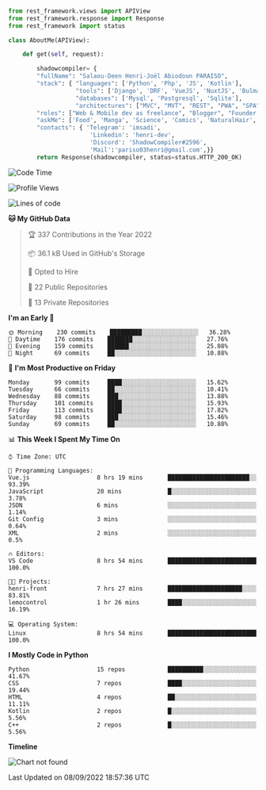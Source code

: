 ###
```python
from rest_framework.views import APIView
from rest_framework.response import Response
from rest_framework import status

class AboutMe(APIView):

    def get(self, request):

        shadowcompiler= {
        "fullName": "Salaou-Deen Henri-Joël Abiodoun PARAISO",
        "stack": { "languages": ['Python', 'Php', 'JS', 'Kotlin'],
                   "tools": ['Django', 'DRF', 'VueJS', 'NuxtJS', 'Bulma', 'Beufy'],
                   "databases": ['Mysql', 'Postgresql', 'Sqlite'],
                   "architectures": ["MVC", "MVT", "REST", "PWA", "SPA"]},        
        "roles": ["Web & Mobile dev as freelance", "Blogger", "Founder at @henrid3v", "Mentor"],
        "askMe": ['Food', 'Manga', 'Science', 'Comics', 'NaturalHair', 'Photography', 'Tech', 'Programming'],
        "contacts": { 'Telegram': 'imsadi',
                       'Linkedin': 'henri-dev',
                       'Discord': 'ShadowCompiler#2596',
                       'Mail':'pariso03henri@gmail.com',}}
        return Response(shadowcompiler, status=status.HTTP_200_OK)

```                    

<!--START_SECTION:waka-->
![Code Time](http://img.shields.io/badge/Code%20Time-342%20hrs%2043%20mins-blue)

![Profile Views](http://img.shields.io/badge/Profile%20Views-0-blue)

![Lines of code](https://img.shields.io/badge/From%20Hello%20World%20I%27ve%20Written-56%20Thousand%20lines%20of%20code-blue)

**🐱 My GitHub Data** 

> 🏆 337 Contributions in the Year 2022
 > 
> 📦 36.1 kB Used in GitHub's Storage 
 > 
> 💼 Opted to Hire
 > 
> 📜 22 Public Repositories 
 > 
> 🔑 13 Private Repositories  
 > 
**I'm an Early 🐤** 

```text
🌞 Morning    230 commits    █████████░░░░░░░░░░░░░░░░   36.28% 
🌆 Daytime    176 commits    ███████░░░░░░░░░░░░░░░░░░   27.76% 
🌃 Evening    159 commits    ██████░░░░░░░░░░░░░░░░░░░   25.08% 
🌙 Night      69 commits     ██░░░░░░░░░░░░░░░░░░░░░░░   10.88%

```
📅 **I'm Most Productive on Friday** 

```text
Monday       99 commits     ████░░░░░░░░░░░░░░░░░░░░░   15.62% 
Tuesday      66 commits     ██░░░░░░░░░░░░░░░░░░░░░░░   10.41% 
Wednesday    88 commits     ███░░░░░░░░░░░░░░░░░░░░░░   13.88% 
Thursday     101 commits    ████░░░░░░░░░░░░░░░░░░░░░   15.93% 
Friday       113 commits    ████░░░░░░░░░░░░░░░░░░░░░   17.82% 
Saturday     98 commits     ███░░░░░░░░░░░░░░░░░░░░░░   15.46% 
Sunday       69 commits     ██░░░░░░░░░░░░░░░░░░░░░░░   10.88%

```


📊 **This Week I Spent My Time On** 

```text
⌚︎ Time Zone: UTC

💬 Programming Languages: 
Vue.js                   8 hrs 19 mins       ███████████████████████░░   93.39% 
JavaScript               20 mins             █░░░░░░░░░░░░░░░░░░░░░░░░   3.78% 
JSON                     6 mins              ░░░░░░░░░░░░░░░░░░░░░░░░░   1.14% 
Git Config               3 mins              ░░░░░░░░░░░░░░░░░░░░░░░░░   0.64% 
XML                      2 mins              ░░░░░░░░░░░░░░░░░░░░░░░░░   0.5%

🔥 Editors: 
VS Code                  8 hrs 54 mins       █████████████████████████   100.0%

🐱‍💻 Projects: 
henri-front              7 hrs 27 mins       █████████████████████░░░░   83.81% 
lemocontrol              1 hr 26 mins        ████░░░░░░░░░░░░░░░░░░░░░   16.19%

💻 Operating System: 
Linux                    8 hrs 54 mins       █████████████████████████   100.0%

```

**I Mostly Code in Python** 

```text
Python                   15 repos            ██████████░░░░░░░░░░░░░░░   41.67% 
CSS                      7 repos             ████░░░░░░░░░░░░░░░░░░░░░   19.44% 
HTML                     4 repos             ██░░░░░░░░░░░░░░░░░░░░░░░   11.11% 
Kotlin                   2 repos             █░░░░░░░░░░░░░░░░░░░░░░░░   5.56% 
C++                      2 repos             █░░░░░░░░░░░░░░░░░░░░░░░░   5.56%

```


**Timeline**

![Chart not found](https://raw.githubusercontent.com/shadowcompiler/shadowcompiler/main/charts/bar_graph.png) 


 Last Updated on 08/09/2022 18:57:36 UTC
<!--END_SECTION:waka-->
